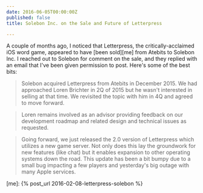 ```yaml
---
date: 2016-06-05T00:00:00Z
published: false
title: Solebon Inc. on the Sale and Future of Letterpress

---
```


A couple of months ago, I noticed that Letterpress, the critically-acclaimed iOS word game, appeared to have [been sold][me] from Atebits to Solebon Inc. I reached out to Solebon for comment on the sale, and they replied with an email that I've been given permission to post. Here's some of the best bits: 

> Solebon acquired Letterpress from Atebits in December 2015. We had approached Loren Brichter in 2Q of 2015 but he wasn't interested in selling at that time. We revisited the topic with him in 4Q and agreed to move forward. 

> Loren remains involved as an advisor providing feedback on our development roadmap and related design and technical issues as requested.

> Going forward, we just released the 2.0 version of Letterpress which utilizes a new game server. Not only does this lay the groundwork for new features (like chat) but it enables expansion to other operating systems down the road. This update has been a bit bumpy due to a small bug impacting a few players and yesterday's big outage with many Apple services. 


[me]: {% post_url 2016-02-08-letterpress-solebon %}